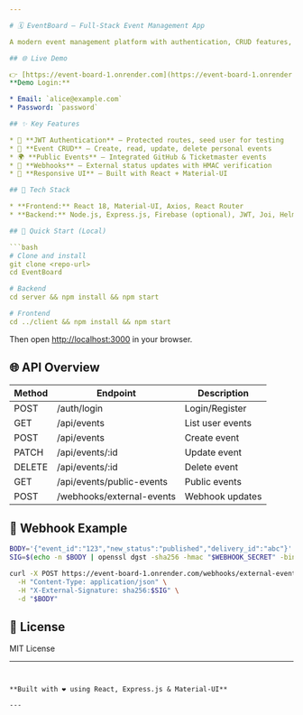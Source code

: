 ```yaml
---

# 🗓️ EventBoard – Full-Stack Event Management App

A modern event management platform with authentication, CRUD features, third-party event integration, and webhook support.

## 🌐 Live Demo

👉 [https://event-board-1.onrender.com](https://event-board-1.onrender.com)
**Demo Login:**

* Email: `alice@example.com`
* Password: `password`

## ✨ Key Features

* 🔐 **JWT Authentication** — Protected routes, seed user for testing
* 📝 **Event CRUD** — Create, read, update, delete personal events
* 🌍 **Public Events** — Integrated GitHub & Ticketmaster events
* 🔔 **Webhooks** — External status updates with HMAC verification
* 📱 **Responsive UI** — Built with React + Material-UI

## 🧰 Tech Stack

* **Frontend:** React 18, Material-UI, Axios, React Router
* **Backend:** Node.js, Express.js, Firebase (optional), JWT, Joi, Helmet, CORS

## 🚀 Quick Start (Local)

```bash
# Clone and install
git clone <repo-url>
cd EventBoard

# Backend
cd server && npm install && npm start

# Frontend
cd ../client && npm install && npm start
```

Then open [http://localhost:3000](http://localhost:3000) in your browser.

## 🌐 API Overview

| Method | Endpoint                  | Description      |
| ------ | ------------------------- | ---------------- |
| POST   | /auth/login               | Login/Register   |
| GET    | /api/events               | List user events |
| POST   | /api/events               | Create event     |
| PATCH  | /api/events/:id           | Update event     |
| DELETE | /api/events/:id           | Delete event     |
| GET    | /api/events/public-events | Public events    |
| POST   | /webhooks/external-events | Webhook updates  |

## 🧪 Webhook Example

```bash
BODY='{"event_id":"123","new_status":"published","delivery_id":"abc"}'
SIG=$(echo -n $BODY | openssl dgst -sha256 -hmac "$WEBHOOK_SECRET" -binary | xxd -p -c 256)

curl -X POST https://event-board-1.onrender.com/webhooks/external-events \
  -H "Content-Type: application/json" \
  -H "X-External-Signature: sha256:$SIG" \
  -d "$BODY"
```


## 📄 License

MIT License

---
```


**Built with ❤️ using React, Express.js & Material-UI**

---

